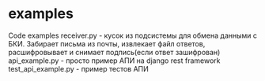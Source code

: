 # examples
Code examples
receiver.py - кусок из подсистемы для обмена данными с БКИ. Забирает письма из почты, извлекает файл ответов, расшифровывает и снимает подпись(если ответ зашифрован)
api_example.py - просто пример АПИ на django rest framework
test_api_example.py - пример тестов АПИ

